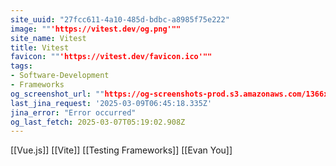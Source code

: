 ```yaml
---
site_uuid: "27fcc611-4a10-485d-bdbc-a8985f75e222"
image: ""'https://vitest.dev/og.png'""
site_name: Vitest
title: Vitest
favicon: ""'https://vitest.dev/favicon.ico'""
tags:
- Software-Development
- Frameworks
og_screenshot_url: ""https://og-screenshots-prod.s3.amazonaws.com/1366x768/80/false/2d9b42d49a11b8f71c3c34e5bbe0f042177c765d4362adcd80cd36f51b03e102.jpeg""
last_jina_request: '2025-03-09T06:45:18.335Z'
jina_error: "Error occurred"
og_last_fetch: 2025-03-07T05:19:02.908Z
---
```


[[Vue.js]]
[[Vite]]
[[Testing Frameworks]]
[[Evan You]]


